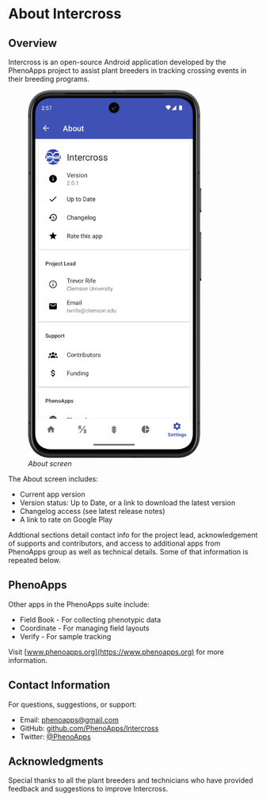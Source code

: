<link rel="stylesheet" type="text/css" href="_styles/styles.css">

# About Intercross

## Overview

Intercross is an open-source Android application developed by the PhenoApps project to assist plant breeders in tracking crossing events in their breeding programs.

<figure class="image">
    <img class="screenshot" src="_static/images/about_screen.png" width="350px">
    <figcaption><i>About screen</i></figcaption>
</figure>


The About screen includes:
- Current app version
- Version status: Up to Date, or a link to download the latest version
- Changelog access (see latest release notes)
- A link to rate on Google Play

Addtional sections detail contact info for the project lead, acknowledgement of supports and contributors, and access to additional apps from PhenoApps group as well as technical details. Some of that information is repeated below.

## PhenoApps

Other apps in the PhenoApps suite include:
- Field Book - For collecting phenotypic data
- Coordinate - For managing field layouts
- Verify - For sample tracking

Visit [www.phenoapps.org](https://www.phenoapps.org) for more information.

## Contact Information

For questions, suggestions, or support:
- Email: phenoapps@gmail.com
- GitHub: [github.com/PhenoApps/Intercross](https://github.com/PhenoApps/Intercross)
- Twitter: [@PhenoApps](https://twitter.com/PhenoApps)

## Acknowledgments

Special thanks to all the plant breeders and technicians who have provided feedback and suggestions to improve Intercross.